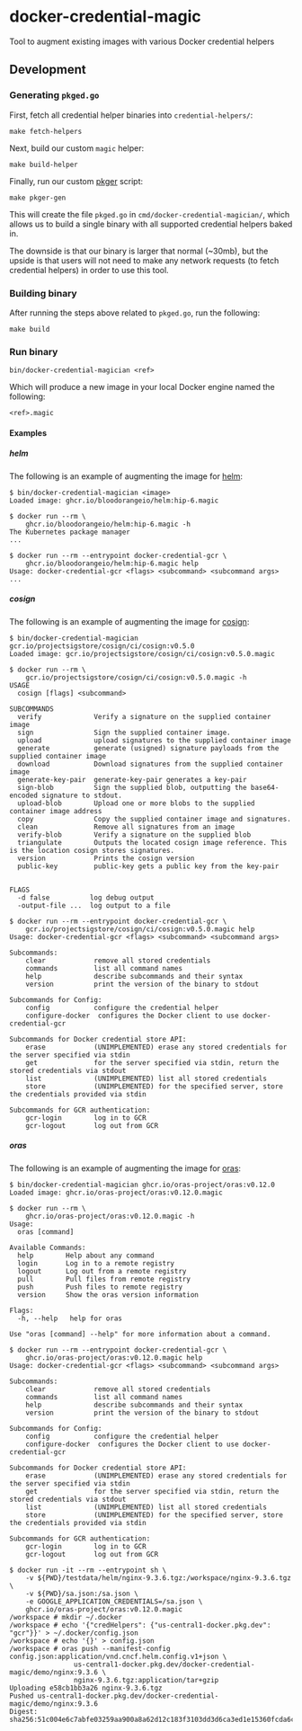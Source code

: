 # docker-credential-magic
Tool to augment existing images with various Docker credential helpers

## Development

### Generating `pkged.go`

First, fetch all credential helper binaries into `credential-helpers/`:

```
make fetch-helpers
```

Next, build our custom `magic` helper:

```
make build-helper
```

Finally, run our custom [pkger](https://github.com/markbates/pkger) script:

```
make pkger-gen
```

This will create the file `pkged.go` in `cmd/docker-credential-magician/`, which
allows us to build a single binary with all supported credential helpers baked in.

The downside is that our binary is larger that normal (~30mb), but the upside
is that users will not need to make any network requests (to fetch credential helpers)
in order to use this tool.

### Building binary

After running the steps above related to `pkged.go`,
run the following:

```
make build
```

### Run binary

```
bin/docker-credential-magician <ref>
```

Which will produce a new image in your local Docker engine named the following:

```
<ref>.magic
```

#### Examples

##### helm

The following is an example of augmenting the image for [helm](https://github.com/helm/helm):

```
$ bin/docker-credential-magician <image>
Loaded image: ghcr.io/bloodorangeio/helm:hip-6.magic
```

```
$ docker run --rm \
    ghcr.io/bloodorangeio/helm:hip-6.magic -h
The Kubernetes package manager
...
```

```
$ docker run --rm --entrypoint docker-credential-gcr \
    ghcr.io/bloodorangeio/helm:hip-6.magic help
Usage: docker-credential-gcr <flags> <subcommand> <subcommand args>
...
```

##### cosign

The following is an example of augmenting the image for [cosign](https://github.com/sigstore/cosign):

```
$ bin/docker-credential-magician gcr.io/projectsigstore/cosign/ci/cosign:v0.5.0
Loaded image: gcr.io/projectsigstore/cosign/ci/cosign:v0.5.0.magic
```

```
$ docker run --rm \
    gcr.io/projectsigstore/cosign/ci/cosign:v0.5.0.magic -h
USAGE
  cosign [flags] <subcommand>

SUBCOMMANDS
  verify             Verify a signature on the supplied container image
  sign               Sign the supplied container image.
  upload             upload signatures to the supplied container image
  generate           generate (usigned) signature payloads from the supplied container image
  download           Download signatures from the supplied container image
  generate-key-pair  generate-key-pair generates a key-pair
  sign-blob          Sign the supplied blob, outputting the base64-encoded signature to stdout.
  upload-blob        Upload one or more blobs to the supplied container image address
  copy               Copy the supplied container image and signatures.
  clean              Remove all signatures from an image
  verify-blob        Verify a signature on the supplied blob
  triangulate        Outputs the located cosign image reference. This is the location cosign stores signatures.
  version            Prints the cosign version
  public-key         public-key gets a public key from the key-pair


FLAGS
  -d false          log debug output
  -output-file ...  log output to a file
```

```
$ docker run --rm --entrypoint docker-credential-gcr \
    gcr.io/projectsigstore/cosign/ci/cosign:v0.5.0.magic help
Usage: docker-credential-gcr <flags> <subcommand> <subcommand args>

Subcommands:
	clear            remove all stored credentials
	commands         list all command names
	help             describe subcommands and their syntax
	version          print the version of the binary to stdout

Subcommands for Config:
	config           configure the credential helper
	configure-docker  configures the Docker client to use docker-credential-gcr

Subcommands for Docker credential store API:
	erase            (UNIMPLEMENTED) erase any stored credentials for the server specified via stdin
	get              for the server specified via stdin, return the stored credentials via stdout
	list             (UNIMPLEMENTED) list all stored credentials
	store            (UNIMPLEMENTED) for the specified server, store the credentials provided via stdin

Subcommands for GCR authentication:
	gcr-login        log in to GCR
	gcr-logout       log out from GCR

```

##### oras

The following is an example of augmenting the image for [oras](https://github.com/oras-project/oras):

```
$ bin/docker-credential-magician ghcr.io/oras-project/oras:v0.12.0
Loaded image: ghcr.io/oras-project/oras:v0.12.0.magic
```

```
$ docker run --rm \
    ghcr.io/oras-project/oras:v0.12.0.magic -h
Usage:
  oras [command]

Available Commands:
  help        Help about any command
  login       Log in to a remote registry
  logout      Log out from a remote registry
  pull        Pull files from remote registry
  push        Push files to remote registry
  version     Show the oras version information

Flags:
  -h, --help   help for oras

Use "oras [command] --help" for more information about a command.
```

```
$ docker run --rm --entrypoint docker-credential-gcr \
    ghcr.io/oras-project/oras:v0.12.0.magic help
Usage: docker-credential-gcr <flags> <subcommand> <subcommand args>

Subcommands:
	clear            remove all stored credentials
	commands         list all command names
	help             describe subcommands and their syntax
	version          print the version of the binary to stdout

Subcommands for Config:
	config           configure the credential helper
	configure-docker  configures the Docker client to use docker-credential-gcr

Subcommands for Docker credential store API:
	erase            (UNIMPLEMENTED) erase any stored credentials for the server specified via stdin
	get              for the server specified via stdin, return the stored credentials via stdout
	list             (UNIMPLEMENTED) list all stored credentials
	store            (UNIMPLEMENTED) for the specified server, store the credentials provided via stdin

Subcommands for GCR authentication:
	gcr-login        log in to GCR
	gcr-logout       log out from GCR

```

```
$ docker run -it --rm --entrypoint sh \
    -v ${PWD}/testdata/helm/nginx-9.3.6.tgz:/workspace/nginx-9.3.6.tgz \
    -v ${PWD}/sa.json:/sa.json \
    -e GOOGLE_APPLICATION_CREDENTIALS=/sa.json \
    ghcr.io/oras-project/oras:v0.12.0.magic
/workspace # mkdir ~/.docker
/workspace # echo '{"credHelpers": {"us-central1-docker.pkg.dev": "gcr"}}' > ~/.docker/config.json
/workspace # echo '{}' > config.json
/workspace # oras push --manifest-config config.json:application/vnd.cncf.helm.config.v1+json \
                us-central1-docker.pkg.dev/docker-credential-magic/demo/nginx:9.3.6 \
                nginx-9.3.6.tgz:application/tar+gzip
Uploading e58cb1bb3a26 nginx-9.3.6.tgz
Pushed us-central1-docker.pkg.dev/docker-credential-magic/demo/nginx:9.3.6
Digest: sha256:51c004e6c7abfe03259aa900a8a62d12c183f3103dd3d6ca3ed1e15360fcda6c
```